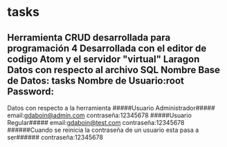 # tasks
Herramienta CRUD desarrollada para programación 4
Desarrollada con el editor de codigo Atom y el servidor "virtual" Laragon
Datos con respecto al archivo SQL
Nombre Base de Datos: tasks
Nombre de Usuario:root
Password:
-------------------------------------
Datos con respecto a la herramienta
#####Usuario Administrador#####
email:gdaboin@admin.com
contraseña:12345678
#####Usuario Regular#####
email:gdaboin@test.com
contraseña:12345678
######Cuando se reinicia la contraseña de un usuario esta pasa a ser######
contraseña:12345678
